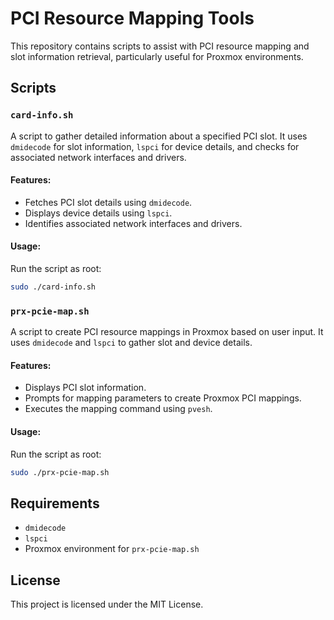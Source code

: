 # PCI Resource Mapping Tools

This repository contains scripts to assist with PCI resource mapping and slot information retrieval, particularly useful for Proxmox environments.

## Scripts

### `card-info.sh`
A script to gather detailed information about a specified PCI slot. It uses `dmidecode` for slot information, `lspci` for device details, and checks for associated network interfaces and drivers.

#### Features:
- Fetches PCI slot details using `dmidecode`.
- Displays device details using `lspci`.
- Identifies associated network interfaces and drivers.

#### Usage:
Run the script as root:
```bash
sudo ./card-info.sh
```

### `prx-pcie-map.sh`
A script to create PCI resource mappings in Proxmox based on user input. It uses `dmidecode` and `lspci` to gather slot and device details.

#### Features:
- Displays PCI slot information.
- Prompts for mapping parameters to create Proxmox PCI mappings.
- Executes the mapping command using `pvesh`.

#### Usage:
Run the script as root:
```bash
sudo ./prx-pcie-map.sh
```

## Requirements
- `dmidecode`
- `lspci`
- Proxmox environment for `prx-pcie-map.sh`

## License
This project is licensed under the MIT License.